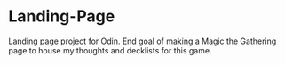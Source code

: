 # Landing-Page
Landing page project for Odin. End goal of making a Magic the Gathering page to house my thoughts and decklists for this game.